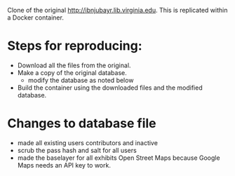 Clone of the original http://ibnjubayr.lib.virginia.edu. This is replicated within a
Docker container.

# Steps for reproducing:

- Download all the files from the original.
- Make a copy of the original database.
  - modify the database as noted below
- Build the container using the downloaded files and the modified database.


# Changes to database file
- made all existing users contributors and inactive
- scrub the pass hash and salt for all users
- made the baselayer for all exhibits Open Street Maps because Google Maps
  needs an API key to work.
